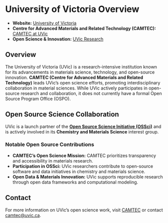 # University of Victoria Overview

- **Website:** [University of Victoria](https://www.uvic.ca/)
- **Centre for Advanced Materials and Related Technology (CAMTEC):** [CAMTEC at UVic](https://www.uvic.ca/research/centres/camtec/)
- **Open Science & Innovation:** [UVic Research](https://www.uvic.ca/research/)

## Overview  

The University of Victoria (UVic) is a research-intensive institution known for its advancements in materials science, technology, and open-source innovation. **CAMTEC (Centre for Advanced Materials and Related Technology)** leads UVic’s open science efforts, promoting interdisciplinary collaboration in material sciences. While UVic actively participates in open-source research and collaboration, it does not currently have a formal Open Source Program Office (OSPO).

## Open Source Science Collaboration  

UVic is a launch partner of the **[Open Source Science Initiative (OSSci)](https://sustainoss.org/academic-map/organizations/OSSci.html)** and is actively involved in its **Chemistry and Materials Science** interest group.

### Notable Open Source Contributions  

- **CAMTEC’s Open Science Mission:** CAMTEC prioritizes transparency and accessibility in materials research.
- **Participation in OSSci:** UVic researchers contribute to open-source software and data initiatives in chemistry and materials science.
- **Open Data & Materials Innovation:** UVic supports reproducible research through open data frameworks and computational modeling.

## Contact  

For more information on UVic’s open science work, visit [CAMTEC](https://www.uvic.ca/research/centres/camtec/) or contact [camtec@uvic.ca](mailto:camtec@uvic.ca).
